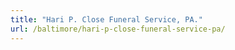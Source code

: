 ```yaml
---
title: "Hari P. Close Funeral Service, PA."
url: /baltimore/hari-p-close-funeral-service-pa/
---
```

